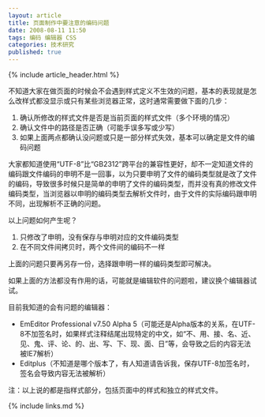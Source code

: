 ```yaml
---
layout: article
title: 页面制作中要注意的编码问题
date: 2008-08-11 11:50
tags: 编码 编辑器 CSS
categories: 技术研究
published: true
---
```


{% include article_header.html %}

不知道大家在做页面的时候会不会遇到样式定义不生效的问题，基本的表现就是怎么改样式都没显示或只有某些浏览器正常，这时通常需要做下面的几步：

1. 确认所修改的样式文件是否是当前页面的样式文件（多个环境的情况）
2. 确认文件中的路径是否正确（可能手误多写或少写）
3. 如果上面两点都确认没问题或只是一部分样式失效，基本可以确定是文件的编码问题

大家都知道使用“UTF-8”比“GB2312”跨平台的兼容性更好，却不一定知道文件的编码跟文件编码的申明不是一回事，以为只要申明了文件的编码类型就是改了文件的编码，导致很多时候只是简单的申明了文件的编码类型，而并没有真的修改文件编码类型，当浏览器以申明的编码类型去解析文件时，由于文件的实际编码跟申明不同，出现解析不正确的问题。

以上问题如何产生呢？

1. 只修改了申明，没有保存与申明对应的文件编码类型
2. 在不同文件间拷贝时，两个文件间的编码不一样

上面的问题只要再另存一份，选择跟申明一样的编码类型即可解决。

如果上面的方法都没有作用的话，可能就是编辑软件的问题啦，建议换个编辑器试试。

目前我知道的会有问题的编辑器：

- EmEditor Professional v7.50 Alpha 5（可能还是Alpha版本的关系，在UTF-8不加签名时，如果样式注释结尾出现特定的中文，如“不、用、接、名、近、见、鬼、评、论、的、出、写、下、现、面、日”等，会导致之后的内容无法被IE7解析）
- Editplus（不知道是哪个版本了，有人知道请告诉我，保存UTF-8加签名时，签名会导致内容无法被解析）

注：以上说的都是指样式部分，包括页面中的样式和独立的样式文件。

{% include links.md %}